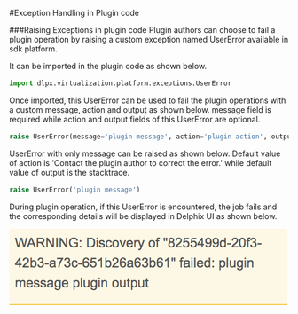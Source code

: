 #Exception Handling in Plugin code


###Raising Exceptions in plugin code
Plugin authors can choose to fail a plugin operation by raising a custom exception named UserError available in sdk platform.

It can be imported in the plugin code as shown below.

```python
import dlpx.virtualization.platform.exceptions.UserError
```

Once imported, this UserError can be used to fail the plugin operations with a custom message, action and output as shown below.
message field is required while action and output fields of this UserError are optional.

```python
raise UserError(message='plugin message', action='plugin action', output='plugin output')
```


UserError with only message can be raised as shown below. Default value of action is 'Contact the plugin author to correct the error.' while default value of output is the stacktrace.


```python
raise UserError('plugin message')
```

During plugin operation, if this UserError is encountered, the job fails and the corresponding details will be displayed in Delphix UI as shown below.

![Screenshot](images/UserError.png)